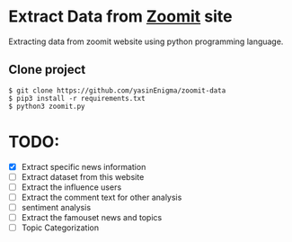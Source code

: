 # Extract Data from [Zoomit](https://www.zoomit.ir/) site

Extracting data from zoomit website using python programming language. 

## Clone project 
```
$ git clone https://github.com/yasinEnigma/zoomit-data
$ pip3 install -r requirements.txt
$ python3 zoomit.py 

```

# TODO:
- [x] Extract specific news information 
- [ ] Extract dataset from this website
- [ ] Extract the influence users
- [ ] Extract the comment text for other analysis
- [ ] sentiment analysis 
- [ ] Extract the famouset news and topics 
- [ ] Topic Categorization 
